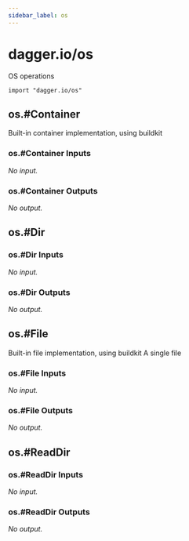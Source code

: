 ```yaml
---
sidebar_label: os
---
```


# dagger.io/os

OS operations

```cue
import "dagger.io/os"
```

## os.#Container

Built-in container implementation, using buildkit

### os.#Container Inputs

_No input._

### os.#Container Outputs

_No output._

## os.#Dir

### os.#Dir Inputs

_No input._

### os.#Dir Outputs

_No output._

## os.#File

Built-in file implementation, using buildkit A single file

### os.#File Inputs

_No input._

### os.#File Outputs

_No output._

## os.#ReadDir

### os.#ReadDir Inputs

_No input._

### os.#ReadDir Outputs

_No output._
